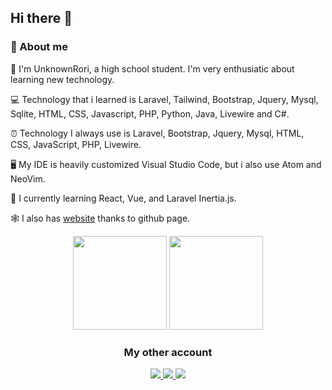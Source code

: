## Hi there 👋

### 🚀 About me

🧍  I'm UnknownRori, a high school student. I'm very enthusiatic about learning new technology.

💻 Technology that i learned is Laravel, Tailwind, Bootstrap, Jquery, Mysql, Sqlite, HTML, CSS, Javascript, PHP, Python, Java, Livewire and C#.

⏰ Technology I always use is Laravel, Bootstrap, Jquery, Mysql, HTML, CSS, JavaScript, PHP, Livewire.

🖥️ My IDE is heavily customized Visual Studio Code, but i also use Atom and NeoVim.

📘 I currently learning React, Vue, and Laravel Inertia.js.

🕸️ I also has [website](https://unknownrori.github.io/personal-portfolio/) thanks to github page.

<p align="center">
  <img style="margin:auto" height="150" src="https://github-readme-stats.vercel.app/api?username=UnknownRori&show_icons=true&theme=tokyonight" />
  <img style="margin:auto" height="150" src="https://github-readme-stats.vercel.app/api/top-langs/?username=UnknownRori&layout=compact&theme=tokyonight" />
</p>

<div align="center">
  <h3>My other account</h3>
  <a href="https://twitter.com/UnknownRori">
    <img src="https://img.shields.io/badge/Twitter-1DA1F2?style=for-the-badge&logo=twitter&logoColor=white"/>
  </a>
  <a href="https://stackoverflow.com/users/13991588/unknownrori">
    <img src="https://img.shields.io/badge/Stack_Overflow-FE7A16?style=for-the-badge&logo=stack-overflow&logoColor=white"/>
  </a>
  <a href="https://www.figma.com/@UnknownRori">
    <img src="https://img.shields.io/badge/figma-%23F24E1E.svg?style=for-the-badge&logo=figma&logoColor=white"/>
  </a>
</div>

